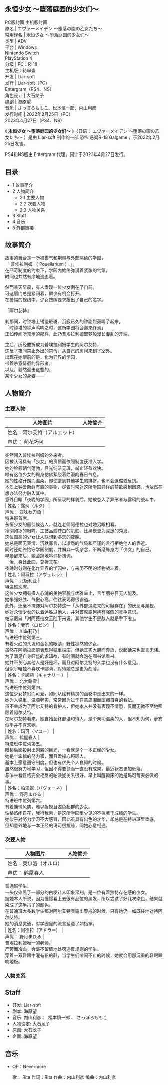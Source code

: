永恒少女 ～堕落庭园的少女们～  
---  
PC版封面  主机版封面  
原名  |  エヴァーメイデン ～堕落の園の乙女たち～   
常用译名  |  永恒少女 ～堕落庭园的少女们～   
类型  |  ADV   
平台  |  Windows   
Nintendo Switch  
PlayStation 4  
分级  |  PC：R-18   
主机版：待审查  
开发  |  Liar-soft   
发行  |  Liar-soft（PC）   
Entergram（PS4、NS）  
角色设计  |  大石龙子   
编剧  |  海原望   
音乐  |  さっぽろももこ、松本慎一郎、内山利彦   
发行时间  |  2022年2月25日（PC）   
2023年4月27日（PS4、NS）  
  
《 **永恒少女 ～堕落庭园的少女们～** 》（日语：  エヴァーメイデン ～堕落の園の乙女たち～  ）是由  Liar-soft  制作的一部  恐怖
悬疑R-18  Galgame  ，于2022年2月25日发售。

PS4和NS版由  Entergram  代理，预计于2023年4月27日发行。

##  目录

  * 1  故事简介 
  * 2  人物简介 
    * 2.1  主要人物 
    * 2.2  次要人物 
    * 2.3  人物关系 
  * 3  Staff 
  * 4  音乐 
  * 5  外部链接 

##  故事简介

故事的舞台是一所被雾气和荆棘与外部隔绝的学园，  
「  普埃拉利姆  （  Pouellarium  ）  」。  
在严苛制度的约束下，学园内始终弥漫着紧张的气氛，  
时间也井然有序地流逝着。  
  
然而某天早晨，有人发现一位少女倒在了门前。  
可这扇门总是紧闭着，鲜少有机会打开。  
在警惕的视线中，少女按照要求报出了自己的名字。  
  
「阿尔艾特」  
  
刹那间，时钟塔上锈迹斑斑、沉寂已久的钟剧烈轰鸣了起来。  
「时钟塔的钟声鸣响之时，这所学园将会迎来终焉」  
正如传闻所预示的那样，此乃普埃拉利姆噩梦般漫长混乱的开端。  
  
之后，历经曲折成为普埃拉利姆学生的阿尔艾特，  
违反了夜间禁止外出的禁令，从自己的房间来到了室外。  
出现在她眼前的是，化为异界的学园，  
带着杀意徘徊的异形者，  
以及，毅然迎击这些的，  
某个少女的身姿——

##  人物简介

###  主要人物

人物图片  |  人物简介   
---|---  
|  姓名：阿尔艾特（アルエット）  |   
声优：  萌花巧可  |   
突然闯入普埃拉利姆的外来者。  
因被认可具有「少女」的资质而依照制度获准入学。  
她的脸颊朝气蓬勃，目光纯洁无瑕，举止轻盈欢快。  
唯有这位少女的周身仿佛萦绕着烂漫的春日气息。  
她的性格开朗而温柔，即使遭到其他学生的排挤，也不会退缩或反抗。  
本质上钟爱新鲜有趣的事物，尽管时常对这所学园异样的禁欲感到困惑，也依然在想办法努力融入其中。  
意外目睹「夜晚的学园」所呈现的样貌后，她被卷入了异形者与露珂的战斗中。  
|  姓名：露珂（ルク）  |   
声优：  亚味秋刀鱼  |   
特进班首席。  
永恒少女的最佳候选人，就连老师阿德拉也对她另眼相看。  
冷彻如冰的眼眸、工艺品般苍白的肌肤、比黑夜更为深邃的秀发。  
这位孤高的少女让人联想到冬天的夜晚。  
她总是面无表情、沉默寡言，以凛然的气质和严谨的言行拒绝他人的靠近。  
同时还始终恪守学园制度，并摒弃一切杂念，不断磨练身为「少女」的自己。  
早晨醒来后，她会跪地吟诵祈祷词。  
「汝，身处此园，莫折其花」  
夜晚时分则在化作异界的学园中，与来历不明的怪物战斗着。  
|  姓名：阿薇拉（アヴェルラ）  |   
声优：  北板利亚  |   
特进班次席。  
这位少女拥有摄人心魄的美艳容貌与优雅举止，且华丽夺目无人能及。  
她争强好胜、气傲心高，往往表现得很霸道。  
此外，还毫不掩饰对阿尔艾特这一「从外部混进来的可疑存在」的厌恶与蔑视。  
她对永恒少女的执着远胜过他人，并对首席露珂抱有强烈的竞争意识。  
帕沃尼曰「对阿薇拉女王陛下来说，其他学生不是敌人就是手下啦」。  
|  姓名：萝宾（ロビン）  |   
声优：  川岛莉乃  |   
特进班中位列第三。  
有着火红的头发和金色的眼睛，野性凛然的少女。  
虽然在阿德拉面前表现得稳重端庄，但她其实大胆而奔放，说起话来也直言无讳。  
为了满足自身旺盛的求知欲，有时间就会泡在图书馆看书。  
她并不关心其他人是好是坏，而且对阿尔艾特的入学也没有什么意见。  
但似乎唯独不喜欢卡娜莉，对待她总是更为刻薄。  
|  姓名：卡娜莉（キャナリー ）  |   
声优：  北大路雪  |   
特进班中位列第四。  
这位少女梦幻而可爱，如同从绘有精灵的画卷中走出来的一样。  
她为人稳重、温顺老实，常常因为过于在意周围而压抑自身的看法。  
虽不幸成为了阿尔艾特的看护人，但她本人并没有表现不情愿，反而无微不至地照顾着阿尔艾特。  
在阿尔艾特看来，她自始至终都温和待人，是个亲切温柔的人，但不知为何，萝宾似乎并不喜欢她。  
|  姓名：玛可（マコー）  |   
声优：  鹤屋春人  |   
特进班中位列第五。  
眼镜后面投射出刚毅的目光，一看就是个一本正经的少女。  
她是个笨拙的努力家，而且爱操心照顾人。  
基本上愿意遵守制度，但也有优先个人良知的时候。  
虽然很努力地学习，但因不得要领而一直没有成果，最近状态更加低落。  
与乍一看性格完全相反的帕沃妮关系很好。早上叫醒赖床的她是玛可每天必做的事。  
|  姓名：帕沃妮（パヴォーネ）  |   
声优：  野月まひる  |   
特进班中位列第六。  
有着慵懒风韵，难以捉摸且姿色超群的少女。  
性格悠闲自在，我行我素，是这所学园里少见的不执著于成绩的学生。  
她似乎对努力学习不大感冒，因此虽具有出色的才华，却总是在特进班里垫底。  
但却意外地与一本正经的玛可很投缘，同她心意相通。  
  
###  次要人物

人物图片  |  人物简介   
---|---  
|  姓名：奥尔洛（オルロ）  |   
声优：  鹤屋春人  |   
普通班学生。  
一头仅染黑了一部分的白发让人印象深刻，是一位有着独特存在感的少女。  
据她本人所说，因为憧憬看上去很有品位的黑发，所以尝试了好几次染色，结果就染成了这半吊子的颜色。  
在普通班大多数学生都对阿尔艾特表露出警戒的时候，只有她仍一如既往地对待阿尔艾特。  
她的消息灵通，对学园里的流言蜚语了如指掌。  
|  姓名：阿德拉（アドラー）  |   
声优：  野月まひる  |   
普埃拉利姆唯一的老师。  
严苛而冷血，会毫不留情地处罚违反规则的学生。  
穿着一双鞋跟中灌有铅的鞋，当学生们喧闹不止的时候，她就会用那沉重的鞋跟跺响地板。  
  
###  人物关系

##  Staff

  * 开发:  Liar-soft 
  * 剧本:  海原望 
  * 音乐:  内山利彦  、  松本慎一郎  、  さっぽろももこ 
  * 人物设定: 大石龙子 
  * 原画: 大石龙子 
  * 企画: 海原望 

##  音乐

  * OP：Nevermore 

     歌：  Rita 
     作词：Rita 
     作曲：内山利彦 
     编曲：内山利彦 